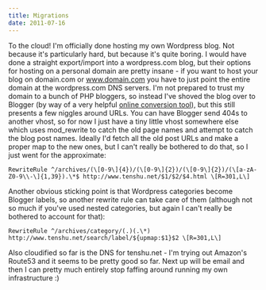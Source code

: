 ```yaml
---
title: Migrations
date: 2011-07-16
---
```


To the cloud!
I'm officially done hosting my own Wordpress blog. Not because it's particularly hard, but because it's quite boring. I would have done a straight export/import into a wordpress.com blog, but their options for hosting on a personal domain are pretty insane - if you want to host your blog on domain.com or www.domain.com you have to just point the entire domain at the wordpress.com DNS servers.
I'm not prepared to trust my domain to a bunch of PHP bloggers, so instead I've shoved the blog over to Blogger (by way of a very helpful [online conversion tool](http://wordpress2blogger.appspot.com/)), but this still presents a few niggles around URLs.
You can have Blogger send 404s to another vhost, so for now I just have a tiny little vhost somewhere else which uses mod\_rewrite to catch the old page names and attempt to catch the blog post names. Ideally I'd fetch all the old post URLs and make a proper map to the new ones, but I can't really be bothered to do that, so I just went for the approximate:

```
RewriteRule ^/archives/(\[0-9\]{4})/(\[0-9\]{2})/(\[0-9\]{2})/(\[a-zA-Z0-9\\-\]{1,39}).\*$ http://www.tenshu.net/$1/$2/$4.html \[R=301,L\]
```

Another obvious sticking point is that Wordpress categories become Blogger labels, so another rewrite rule can take care of them (although not so much if you've used nested categories, but again I can't really be bothered to account for that):

```
RewriteRule ^/archives/category/(.)(.\*) http://www.tenshu.net/search/label/${upmap:$1}$2 \[R=301,L\]
```

Also cloudified so far is the DNS for tenshu.net - I'm trying out Amazon's Route53 and it seems to be pretty good so far. Next up will be email and then I can pretty much entirely stop faffing around running my own infrastructure :)
